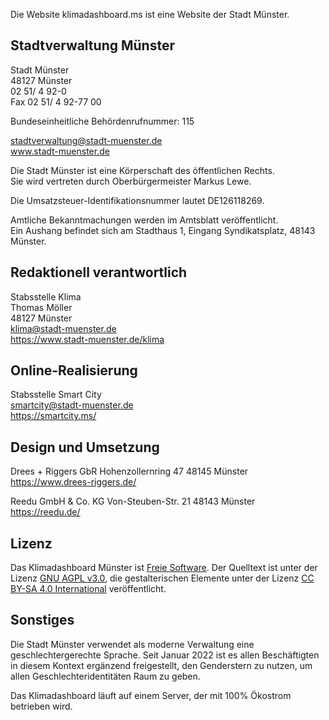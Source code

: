 Die Website klimadashboard.ms ist eine Website der Stadt Münster.

## Stadtverwaltung Münster

Stadt Münster\
48127 Münster\
02 51/ 4 92-0\
Fax 02 51/ 4 92-77 00

Bundeseinheitliche Behördenrufnummer: 115

stadtverwaltung@stadt-muenster.de\
www.stadt-muenster.de

Die Stadt Münster ist eine Körperschaft des öffentlichen Rechts.\
Sie wird vertreten durch Oberbürgermeister Markus Lewe.

Die Umsatzsteuer-Identifikationsnummer lautet DE126118269.

Amtliche Bekanntmachungen werden im Amtsblatt veröffentlicht.\
Ein Aushang befindet sich am Stadthaus 1, Eingang Syndikatsplatz, 48143 Münster.

## Redaktionell verantwortlich

Stabsstelle Klima\
Thomas Möller\
48127 Münster\
klima@stadt-muenster.de\
https://www.stadt-muenster.de/klima

## Online-Realisierung

Stabsstelle Smart City\
smartcity@stadt-muenster.de\
https://smartcity.ms/

## Design und Umsetzung

Drees + Riggers GbR
Hohenzollernring 47
48145 Münster
https://www.drees-riggers.de/

Reedu GmbH & Co. KG
Von-Steuben-Str. 21
48143 Münster
https://reedu.de/

## Lizenz

Das Klimadashboard Münster ist [Freie Software](https://gitlab.opencode.de/smart-city-muenster/klimadashboard-muenster/). Der Quelltext ist unter der Lizenz [GNU AGPL v3.0](https://gitlab.opencode.de/smart-city-muenster/klimadashboard-muenster/LICENSE), die gestalterischen Elemente unter der Lizenz [CC BY-SA 4.0 International](https://creativecommons.org/licenses/by-sa/4.0/deed.de) veröffentlicht.

## Sonstiges

Die Stadt Münster verwendet als moderne Verwaltung eine geschlechtergerechte Sprache. Seit Januar 2022 ist es allen Beschäftigten in diesem Kontext ergänzend freigestellt, den Genderstern zu nutzen, um allen Geschlechteridentitäten Raum zu geben.

Das Klimadashboard läuft auf einem Server, der mit 100% Ökostrom betrieben wird.
